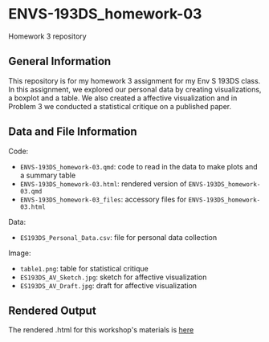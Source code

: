 # ENVS-193DS_homework-03
Homework 3 repository 

## General Information

This repository is for my homework 3 assignment for my Env S 193DS class. In this assignment, we explored our personal data by creating visualizations, a boxplot and a table. We also created a affective visualization and in Problem 3 we conducted a statistical critique on a published paper.

## Data and File Information

Code:
- `ENVS-193DS_homework-03.qmd`: code to read in the data to make plots and a summary table
- `ENVS-193DS_homework-03.html`: rendered version of `ENVS-193DS_homework-03.qmd`
- `ENVS-193DS_homework-03_files`: accessory files for `ENVS-193DS_homework-03.html`

Data:
- `ES193DS_Personal_Data.csv`: file for personal data collection

Image:
- `table1.png`: table for statistical critique
- `ES193DS_AV_Sketch.jpg`: sketch for affective visualization
- `ES193DS_AV_Draft.jpg`: draft for affective visualization


## Rendered Output

The rendered .html for this workshop's materials is [here](https://lperusa7.github.io/ENVS-193DS_homework-03/code/ENVS-193DS_homework-03.html)
